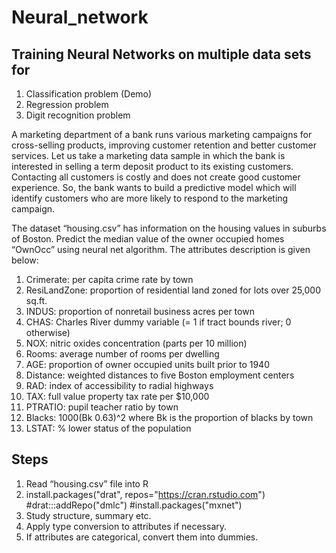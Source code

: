 # Neural_network

## Training Neural Networks on multiple data sets for
1. Classification problem (Demo)
2. Regression problem
3. Digit recognition problem


A marketing department of a bank runs various marketing campaigns for cross-selling products, improving customer retention and better customer services. Let us take a marketing data sample in which the bank is interested in selling a term deposit product to its existing customers.
Contacting all customers is costly and does not create good customer experience. So, the bank wants to build a predictive model which will identify customers who are more likely to respond to the marketing campaign.



The dataset “housing.csv” has information on the housing values in suburbs of Boston. Predict the median value of the owner occupied homes “OwnOcc” using neural net algorithm. The attributes description is given below:
1. Crimerate: per capita crime rate by town
2. ResiLandZone: proportion of residential land zoned for lots over 25,000 sq.ft.
3. INDUS: proportion of nonretail business acres per town
4. CHAS: Charles River dummy variable (= 1 if tract bounds river; 0 otherwise)
5. NOX: nitric oxides concentration (parts per 10 million)
6. Rooms: average number of rooms per dwelling
7. AGE: proportion of owner occupied units built prior to 1940
8. Distance: weighted distances to five Boston employment centers
9. RAD: index of accessibility to radial highways
10. TAX: full value property tax rate per $10,000
11. PTRATIO: pupil teacher ratio by town
12. Blacks: 1000(Bk 0.63)^2 where Bk is the proportion of blacks by town
13. LSTAT: % lower status of the population


## Steps
1. Read “housing.csv” file into R
2. install.packages("drat", repos="https://cran.rstudio.com")
#drat:::addRepo("dmlc")
#install.packages("mxnet")
3. Study structure, summary etc.
4. Apply type conversion to attributes if necessary.
5. If attributes are categorical, convert them into dummies.
